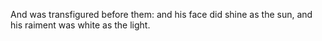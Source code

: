 And was transfigured before them: and his face did shine as the sun, and his raiment was white as the light.
